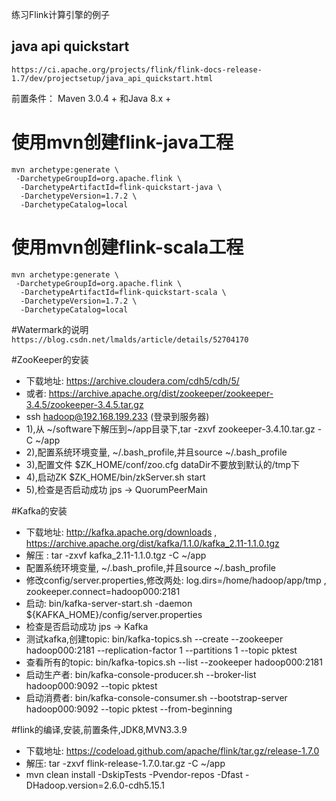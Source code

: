 练习Flink计算引擎的例子

## java api quickstart 
`https://ci.apache.org/projects/flink/flink-docs-release-1.7/dev/projectsetup/java_api_quickstart.html`

前置条件：  Maven 3.0.4 + 和Java 8.x +
# 使用mvn创建flink-java工程
```
mvn archetype:generate \
 -DarchetypeGroupId=org.apache.flink \
  -DarchetypeArtifactId=flink-quickstart-java \
  -DarchetypeVersion=1.7.2 \
  -DarchetypeCatalog=local
```
# 使用mvn创建flink-scala工程
```
mvn archetype:generate \
 -DarchetypeGroupId=org.apache.flink \
  -DarchetypeArtifactId=flink-quickstart-scala \
  -DarchetypeVersion=1.7.2 \
  -DarchetypeCatalog=local
```


#Watermark的说明
`https://blog.csdn.net/lmalds/article/details/52704170`

#ZooKeeper的安装
- 下载地址: https://archive.cloudera.com/cdh5/cdh/5/
-  或者: https://archive.apache.org/dist/zookeeper/zookeeper-3.4.5/zookeeper-3.4.5.tar.gz
- ssh hadoop@192.168.199.233 (登录到服务器)
- 1),从 ~/software下解压到~/app目录下,tar -zxvf zookeeper-3.4.10.tar.gz -C ~/app
- 2),配置系统环境变量, ~/.bash_profile,并且source ~/.bash_profile
- 3),配置文件 $ZK_HOME/conf/zoo.cfg  dataDir不要放到默认的/tmp下
- 4),启动ZK  $ZK_HOME/bin/zkServer.sh start
- 5),检查是否启动成功 jps -> QuorumPeerMain

#Kafka的安装
- 下载地址: http://kafka.apache.org/downloads , https://archive.apache.org/dist/kafka/1.1.0/kafka_2.11-1.1.0.tgz
- 解压 : tar -zxvf kafka_2.11-1.1.0.tgz -C ~/app
- 配置系统环境变量, ~/.bash_profile,并且source ~/.bash_profile
- 修改config/server.properties,修改两处: log.dirs=/home/hadoop/app/tmp , zookeeper.connect=hadoop000:2181
- 启动: bin/kafka-server-start.sh -daemon ${KAFKA_HOME}/config/server.properties
- 检查是否启动成功 jps -> Kafka
- 测试kafka,创建topic: bin/kafka-topics.sh --create --zookeeper hadoop000:2181 --replication-factor 1 --partitions 1 --topic pktest
- 查看所有的topic:  bin/kafka-topics.sh --list --zookeeper hadoop000:2181
- 启动生产者: bin/kafka-console-producer.sh --broker-list hadoop000:9092 --topic pktest
- 启动消费者: bin/kafka-console-consumer.sh --bootstrap-server hadoop000:9092 --topic pktest --from-beginning


#flink的编译,安装,前置条件,JDK8,MVN3.3.9
- 下载地址: https://codeload.github.com/apache/flink/tar.gz/release-1.7.0
- 解压: tar -zxvf flink-release-1.7.0.tar.gz -C ~/app
- mvn clean install -DskipTests -Pvendor-repos -Dfast -DHadoop.version=2.6.0-cdh5.15.1